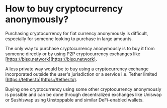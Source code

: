 # How to buy cryptocurrency anonymously?

Purchasing cryptocurrency for fiat currency anonymously is difficult, especially for someone looking to purchase in large amounts.

The only way to purchase cryptocurrency anonymously is to buy it from someone directly or by using P2P cryptocurrency exchanges like [https://bisq.network](https://bisq.network).

A less private way would be to buy using a cryptocurrency exchange incorporated outside the user's jurisdiction or a service i.e. Tether limited [https://tether.to](https://tether.to).

Buying one cryptocurrency using some other cryptocurrency anonymously is possible and can be done through decentralized exchanges like Uniswap or Sushiswap using Unstoppable and similar DeFi-enabled wallets.